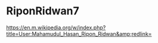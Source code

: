 # RiponRidwan7
https://en.m.wikipedia.org/w/index.php?title=User:Mahamudul_Hasan_Ripon_Ridwan&amp;redlink=
